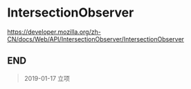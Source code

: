 # IntersectionObserver

https://developer.mozilla.org/zh-CN/docs/Web/API/IntersectionObserver/IntersectionObserver

## END

>   2019-01-17  立项